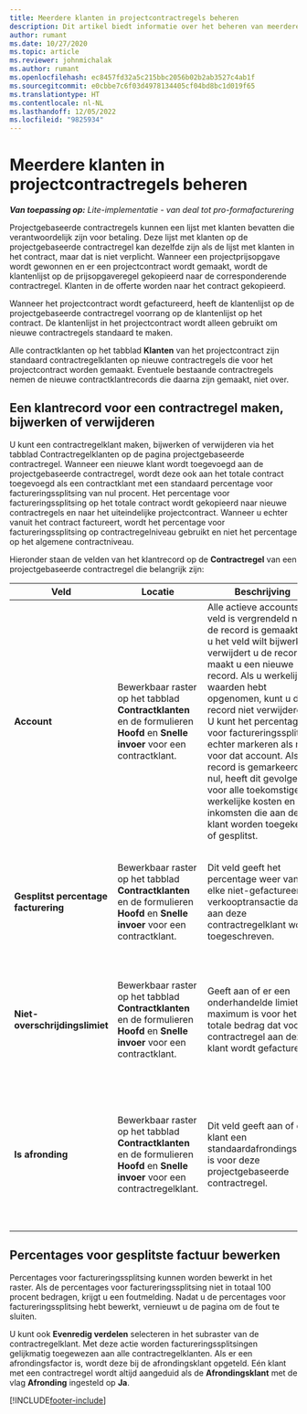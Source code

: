 ```yaml
---
title: Meerdere klanten in projectcontractregels beheren
description: Dit artikel biedt informatie over het beheren van meerdere klanten op projectgebaseerde contractregels.
author: rumant
ms.date: 10/27/2020
ms.topic: article
ms.reviewer: johnmichalak
ms.author: rumant
ms.openlocfilehash: ec8457fd32a5c215bbc2056b02b2ab3527c4ab1f
ms.sourcegitcommit: e0cbbe7c6f03d4978134405cf04bd8bc1d019f65
ms.translationtype: HT
ms.contentlocale: nl-NL
ms.lasthandoff: 12/05/2022
ms.locfileid: "9825934"
---
```

# <a name="manage-multiple-customers-on-project-contract-lines"></a>Meerdere klanten in projectcontractregels beheren

_**Van toepassing op:** Lite-implementatie - van deal tot pro-formafacturering_

Projectgebaseerde contractregels kunnen een lijst met klanten bevatten die verantwoordelijk zijn voor betaling. Deze lijst met klanten op de projectgebaseerde contractregel kan dezelfde zijn als de lijst met klanten in het contract, maar dat is niet verplicht. Wanneer een projectprijsopgave wordt gewonnen en er een projectcontract wordt gemaakt, wordt de klantenlijst op de prijsopgaveregel gekopieerd naar de corresponderende contractregel. Klanten in de offerte worden naar het contract gekopieerd.

Wanneer het projectcontract wordt gefactureerd, heeft de klantenlijst op de projectgebaseerde contractregel voorrang op de klantenlijst op het contract. De klantenlijst in het projectcontract wordt alleen gebruikt om nieuwe contractregels standaard te maken.

Alle contractklanten op het tabblad **Klanten** van het projectcontract zijn standaard contractregelklanten op nieuwe contractregels die voor het projectcontract worden gemaakt. Eventuele bestaande contractregels nemen de nieuwe contractklantrecords die daarna zijn gemaakt, niet over.

## <a name="create-update-or-delete-a-contract-line-customer-record"></a>Een klantrecord voor een contractregel maken, bijwerken of verwijderen

U kunt een contractregelklant maken, bijwerken of verwijderen via het tabblad Contractregelklanten op de pagina projectgebaseerde contractregel. Wanneer een nieuwe klant wordt toegevoegd aan de projectgebaseerde contractregel, wordt deze ook aan het totale contract toegevoegd als een contractklant met een standaard percentage voor factureringssplitsing van nul procent. Het percentage voor factureringssplitsing op het totale contract wordt gekopieerd naar nieuwe contractregels en naar het uiteindelijke projectcontract. Wanneer u echter vanuit het contract factureert, wordt het percentage voor factureringssplitsing op contractregelniveau gebruikt en niet het percentage op het algemene contractniveau.

Hieronder staan de velden van het klantrecord op de **Contractregel** van een projectgebaseerde contractregel die belangrijk zijn:

| Veld | Locatie | Beschrijving | Downstreamimpact |
| --- | --- | --- | --- |
| **Account** | Bewerkbaar raster op het tabblad **Contractklanten** en de formulieren **Hoofd** en **Snelle invoer** voor een contractklant. | Alle actieve accounts. Dit veld is vergrendeld nadat de record is gemaakt. Als u het veld wilt bijwerken, verwijdert u de record en maakt u een nieuwe record. Als u werkelijke waarden hebt opgenomen, kunt u de record niet verwijderen. U kunt het percentage voor factureringssplitsing echter markeren als nul voor dat account. Als de record is gemarkeerd als nul, heeft dit gevolgen voor alle toekomstige werkelijke kosten en inkomsten die aan deze klant worden toegekend of gesplitst. | Wanneer u een rekening kiest uit de hoofdlijst met accounts om deze toe te voegen en op te slaan, wordt de contractregelklant ook toegevoegd als contractklant. Contractregelklanten worden gebruikt wanneer facturen worden gegenereerd. |
| **Gesplitst percentage facturering** | Bewerkbaar raster op het tabblad **Contractklanten** en de formulieren **Hoofd** en **Snelle invoer** voor een contractklant. | Dit veld geeft het percentage weer van elke niet-gefactureerde verkooptransactie dat aan deze contractregelklant wordt toegeschreven. | Contractregelklanten en percentages voor facturatiesplitsing worden gebruikt wanneer werkelijke waarden worden aangemaakt na goedkeuring en wanneer de factuur wordt gegenereerd. |
| **Niet-overschrijdingslimiet** | Bewerkbaar raster op het tabblad **Contractklanten** en de formulieren **Hoofd** en **Snelle invoer** voor een contractklant. | Geeft aan of er een onderhandelde limiet of maximum is voor het totale bedrag dat voor de contractregel aan deze klant wordt gefactureerd. | De niet-overschrijdingslimiet voor de contractregelklant wordt gebruikt wanneer werkelijke waarden worden gemaakt en de facturen worden gegenereerd. |
| **Is afronding** | Bewerkbaar raster op het tabblad **Contractklanten** en de formulieren **Hoofd** en **Snelle invoer** voor een contractregelklant. | Dit veld geeft aan of deze klant een standaardafrondingsklant is voor deze projectgebaseerde contractregel. | Wanneer u een werkelijke waarde genereert op basis van het percentage voor factureringssplitsing, kunnen er enkele afrondingsverschillen zijn. Aan deze klant worden in dit geval de afrondingsverschillen toegerekend. |

## <a name="edit-billing-split-percentages"></a>Percentages voor gesplitste factuur bewerken

Percentages voor factureringssplitsing kunnen worden bewerkt in het raster. Als de percentages voor factureringssplitsing niet in totaal 100 procent bedragen, krijgt u een foutmelding. Nadat u de percentages voor factureringssplitsing hebt bewerkt, vernieuwt u de pagina om de fout te sluiten.

U kunt ook **Evenredig verdelen** selecteren in het subraster van de contractregelklant. Met deze actie worden factureringssplitsingen gelijkmatig toegewezen aan alle contractregelklanten. Als er een afrondingsfactor is, wordt deze bij de afrondingsklant opgeteld. Eén klant met een contractregel wordt altijd aangeduid als de **Afrondingsklant** met de vlag **Afronding** ingesteld op **Ja**.


[!INCLUDE[footer-include](../../includes/footer-banner.md)]
